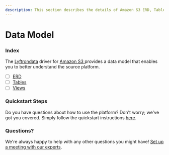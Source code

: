 ```yaml
---
description: This section describes the details of Amazon S3 ERD, Tables, and Views.
---
```


# Data Model

### Index

The  [Lyftrondata](https://www.lyftrondata.com/) driver for [Amazon S3](https://www.lyftrondata.com/integration/amazon-s3/)[ ](https://www.lyftrondata.com/integration/amazon-s3/)provides a data model that enables you to better understand the source platform.

* [ ] [ERD](../../../technology-analytics/amazon-s3/data-model/erd.md)
* [ ] [Tables](../../../technology-analytics/amazon-s3/data-model/tables.md)
* [ ] [Views](../../../technology-analytics/amazon-s3/data-model/views.md)

### Quickstart Steps

Do you have questions about how to use the platform? Don't worry; we've got you covered. Simply follow the quickstart instructions [here](../../../../quickstart-steps.md).

### Questions? <a href="#questions" id="questions"></a>

We're always happy to help with any other questions you might have! [Set up a meeting with our experts](https://www.lyftrondata.com/book-a-meeting/).

